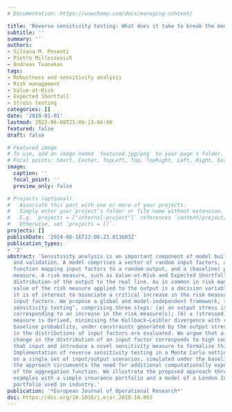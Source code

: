 ```yaml
---
# Documentation: https://wowchemy.com/docs/managing-content/

title: 'Reverse sensitivity testing: What does it take to break the model?'
subtitle: ''
summary: ''
authors:
- Silvana M. Pesenti
- Pietro Millossovich
- Andreas Tsanakas
tags:
- Robustness and sensitivity analysis
- Risk management
- Value-at-Risk
- Expected Shortfall
- Stress testing
categories: []
date: '2019-01-01'
lastmod: 2022-06-08T21:09:13-04:00
featured: false
draft: false

# Featured image
# To use, add an image named `featured.jpg/png` to your page's folder.
# Focal points: Smart, Center, TopLeft, Top, TopRight, Left, Right, BottomLeft, Bottom, BottomRight.
image:
  caption: ''
  focal_point: ''
  preview_only: false

# Projects (optional).
#   Associate this post with one or more of your projects.
#   Simply enter your project's folder or file name without extension.
#   E.g. `projects = ["internal-project"]` references `content/project/deep-learning/index.md`.
#   Otherwise, set `projects = []`.
projects: []
publishDate: '2024-06-16T23:06:23.013603Z'
publication_types:
- '2'
abstract: 'Sensitivity analysis is an important component of model building, interpretation
  and validation. A model comprises a vector of random input factors, an aggregation
  function mapping input factors to a random output, and a (baseline) probability
  measure. A risk measure, such as Value-at-Risk and Expected Shortfall, maps the
  distribution of the output to the real line. As is common in risk management, the
  value of the risk measure applied to the output is a decision variable. Therefore,
  it is of interest to associate a critical increase in the risk measure to specific
  input factors. We propose a global and model-independent framework, termed ‘reverse
  sensitivity testing’, comprising three steps: (a) an output stress is specified,
  corresponding to an increase in the risk measure(s); (b) a (stressed) probability
  measure is derived, minimising the Kullback–Leibler divergence with respect to the
  baseline probability, under constraints generated by the output stress; (c) changes
  in the distributions of input factors are evaluated. We argue that a substantial
  change in the distribution of an input factor corresponds to high sensitivity to
  that input and introduce a novel sensitivity measure to formalise this insight.
  Implementation of reverse sensitivity testing in a Monte Carlo setting can be performed
  on a single set of input/output scenarios, simulated under the baseline model. Thus
  the approach circumvents the need for additional computationally expensive evaluations
  of the aggregation function. We illustrate the proposed approach through numerical
  examples with a simple insurance portfolio and a model of a London Insurance Market
  portfolio used in industry.'
publication: '*European Journal of Operational Research*'
doi: https://doi.org/10.1016/j.ejor.2018.10.003
---
```

